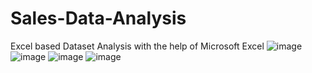 # Sales-Data-Analysis
Excel based Dataset Analysis with the help of Microsoft Excel
![image](https://user-images.githubusercontent.com/109726315/224267479-7a7a4c10-a190-4d03-9063-34ab9a79df7f.png)
![image](https://user-images.githubusercontent.com/109726315/224267539-a72432a7-4e0a-44b3-85c4-69be67f38d93.png)
![image](https://user-images.githubusercontent.com/109726315/224267677-69054d20-4473-4dd7-81f8-418310e3a9d5.png)
![image](https://user-images.githubusercontent.com/109726315/224267752-82097eb8-af6f-4fa6-b990-992cff775c9b.png)
